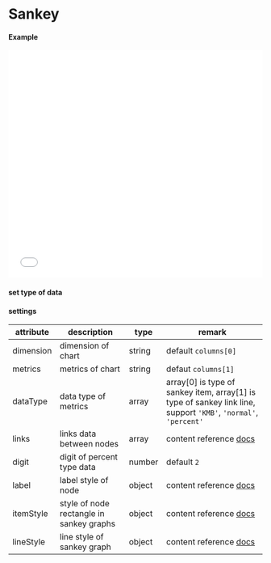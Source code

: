 # Sankey

#### Example

<iframe width="100%" height="450" src="//jsfiddle.net/vue_echarts/5cLhkv9a/2/embedded/result,html,js/?bodyColor=fff" allowfullscreen="allowfullscreen" frameborder="0"></iframe>

#### set type of data

<vuep template="#set-data-type"></vuep>

<script v-pre type="text/x-template" id="set-data-type">
<template>
  <ve-sankey :data="chartData" :settings="chartSettings"></ve-sankey>
</template>

<script>
  export default {
    created: function () {
      this.chartData = {
        columns: ['page', 'pv'],
        rows: [
          { 'page': 'front', 'pv': 100000 },
          { 'page': 'list-a', 'pv': 20000 },
          { 'page': 'list-b', 'pv': 80000 },
          { 'page': 'content-a-1', 'pv': 10000 },
          { 'page': 'content-a-2', 'pv': 10000 },
          { 'page': 'content-b-1', 'pv': 60000 },
          { 'page': 'content-b-2', 'pv': 20000 }
        ]
      }
      this.chartSettings = {
        links: [
          { source: 'front', target: 'list-a', value: 0.5 },
          { source: 'front', target: 'list-b', value: 0.5 },
          { source: 'list-a', target: 'content-a-1', value: 0.1 },
          { source: 'list-a', target: 'content-a-2', value: 0.4 },
          { source: 'list-b', target: 'content-b-1', value: 0.2 },
          { source: 'list-b', target: 'content-b-2', value: 0.3 }
        ],
        dataType: ['KMB', 'percent']
      }
    }
  }
</script>
</script>



#### settings

| attribute | description | type | remark |
| --- | --- | --- | --- |
| dimension | dimension of chart | string | default `columns[0]` |
| metrics | metrics of chart | string | defaut `columns[1]` |
| dataType | data type of metrics | array | array[0] is type of sankey item, array[1] is type of sankey link line, support `'KMB'`, `'normal'`, `'percent'` |
| links | links data between nodes | array | content reference [docs](http://ecomfe.github.io/echarts-doc/public/en/option.html#series-sankey.links) |
| digit | digit of percent type data | number | default `2` |
| label | label style of node | object | content reference [docs](http://ecomfe.github.io/echarts-doc/public/en/option.html#series-sankey.label) |
| itemStyle | style of node rectangle in sankey graphs | object | content reference [docs](http://ecomfe.github.io/echarts-doc/public/en/option.html#series-sankey.itemStyle) |
| lineStyle | line style of sankey graph | object | content reference [docs](http://ecomfe.github.io/echarts-doc/public/en/option.html#series-sankey.lineStyle) |
